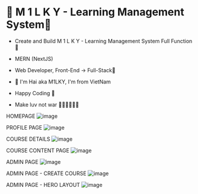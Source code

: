 # 💎 M 1 L K Y - Learning Management System💎

- Create and Build M 1 L K Y - Learning Management System Full Function 🚀
- MERN (NextJS)
- Web Developer, Front-End -> Full-Stack🥇

- 💎 I'm Hai aka M1LKY, I'm from VietNam
- Happy Coding 🥰
- Make luv not war 💖💛🧡💚💙💜

HOMEPAGE
![image](https://github.com/levuhai23102001/m1lky-lms/assets/58142935/ae4b798b-718b-4e08-a6d6-f8c4ca16917e)

PROFILE PAGE
![image](https://github.com/levuhai23102001/m1lky-lms/assets/58142935/9a08c91c-ddff-4dc6-be54-816bef33f80f)

COURSE DETAILS
![image](https://github.com/levuhai23102001/m1lky-lms/assets/58142935/2a199075-1dd9-4365-8d3a-f09bad1abdb4)

COURSE CONTENT PAGE
![image](https://github.com/levuhai23102001/m1lky-lms/assets/58142935/1a945023-71af-4bb4-ac33-bbae60240580)

ADMIN PAGE
![image](https://github.com/levuhai23102001/m1lky-lms/assets/58142935/3976a277-1384-41b5-b949-af338d13cf41)

ADMIN PAGE - CREATE COURSE
![image](https://github.com/levuhai23102001/m1lky-lms/assets/58142935/d51e6223-0b1b-49de-a158-af80440f1bb0)

ADMIN PAGE - HERO LAYOUT
![image](https://github.com/levuhai23102001/m1lky-lms/assets/58142935/8b14693e-3058-4333-acf9-ee3258afeff1)

